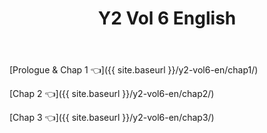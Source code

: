 ﻿---
layout: post
title: Y2 Vol 6 English
---

[Prologue & Chap 1 👈]({{ site.baseurl }}/y2-vol6-en/chap1/)

[Chap 2 👈]({{ site.baseurl }}/y2-vol6-en/chap2/)

[Chap 3 👈]({{ site.baseurl }}/y2-vol6-en/chap3/)